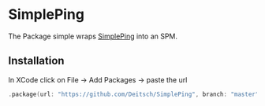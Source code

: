 # SimplePing

The Package simple wraps [SimplePing](https://developer.apple.com/library/mac/samplecode/SimplePing/Introduction/Intro.html) into an SPM.

## Installation

In XCode click on File -> Add Packages -> paste the url

```swift
.package(url: "https://github.com/Deitsch/SimplePing", branch: "master")
```
